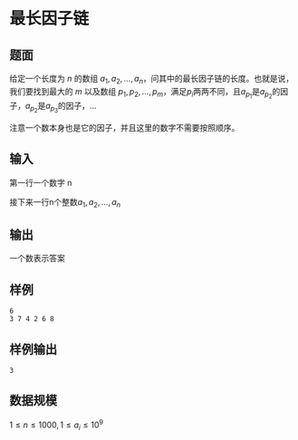 # 最长因子链

## 题面

给定一个长度为 $n$ 的数组 $a_1,a_2,\dots ,a_n$，问其中的最长因子链的长度。也就是说，我们要找到最大的 $m$ 以及数组 $p_1,p_2,\dots,p_m$，满足$p_i$两两不同，且$a_{p_1}$是$a_{p_2}$的因子，$a_{p_2}$是$a_{p_3}$的因子，$\dots$

注意一个数本身也是它的因子，并且这里的数字不需要按照顺序。

## 输入

第一行一个数字 n

接下来一行n个整数$a_1,a_2,\dots,a_n$

## 输出

一个数表示答案

## 样例

```
6
3 7 4 2 6 8
```

## 样例输出

```
3
```

## 数据规模

$1\leq n\leq 1000,1\leq a_i\leq 10^9$

